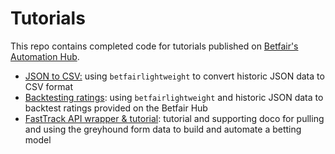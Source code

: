 # Tutorials 

This repo contains completed code for tutorials published on [Betfair's Automation Hub](https://betfair-datascientists.github.io/).

- [JSON to CSV:](https://github.com/betfair-down-under/autoHubTutorials/tree/master/jsonToCsv) using `betfairlightweight` to convert historic JSON data to CSV format
- [Backtesting ratings](https://github.com/betfair-down-under/autoHubTutorials/tree/master/backtestRatings): using `betfairlightweight` and historic JSON data to backtest ratings provided on the Betfair Hub
- [FastTrack API wrapper & tutorial](https://github.com/betfair-down-under/autoHubTutorials/tree/master/FastTrack): tutorial and supporting doco for pulling and using the greyhound form data to build and automate a betting model